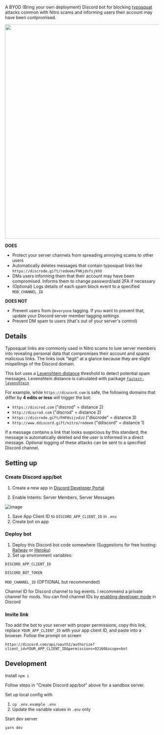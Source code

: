 A BYOD (Bring your own deployment) Discord bot for blocking [typosquat](https://en.wikipedia.org/wiki/Typosquatting) attacks common with Nitro scams and informing users their account may have been compromised.

<img src="https://user-images.githubusercontent.com/9841162/150050893-4e083f60-39a3-4b19-a10c-77f6ab3ad97f.png" height="700px" />

**DOES**

- Protect your server channels from spreading annoying scams to other users
- Automatically deletes messages that contain typosquat links like `https://discrode.gift/redeem/FHKjdsfsjkhU`
- DMs users informing them that their account may have been compromised. Informs them to change password/add 2FA if necessary
- (Optional) Logs details of each spam block event to a specified `MOD_CHANNEL_ID`

**DOES NOT**

- Prevent users from `@everyone` tagging. If you want to prevent that, update your Discord server member tagging settings
- Prevent DM spam to users (that's out of your server's control)

## Details

Typosquat links are commonly used in Nitro scams to lure server members into revealing personal data that compromises their account and spams malicious links. The links look "legit" at a glance because they are slight mispellings of the Discord domain.

This bot uses a [Levenshtein distance](https://en.wikipedia.org/wiki/Levenshtein_distance) threshold to detect potential spam messages. Levenshtein distance is calculated with package [`fastest-levenshtein`](https://www.npmjs.com/package/fastest-levenshtein)

For example, while `https://discord.com` is safe, the following domains that differ by **4 edits or less** will trigger the bot:

- `https://discrod.com` ("discrod" = distance 2)
- `http://discrod.com` ("discrod" = distance 2)
- `https://discrode.gift/FHFHsijvdiU` ("discrode" = distance 3)
- `http://www.ddiscord.gift/nitro/redeem` ("ddiscord" = distance 1)

If a message contains a link that looks suspicious by this standard, the message is automatically deleted and the user is informed in a direct message. Optional logging of these attacks can be sent to a specified Discord channel.

## Setting up

### Create Discord app/bot

1. Create a new app in [Discord Developer Portal](https://discord.com/developers/applications)

1. Enable Intents: Server Members, Server Messages

![image](https://user-images.githubusercontent.com/9841162/150038516-4ba92006-aedd-4118-95d6-959f7b7be450.png)

1. Save App Client ID to `DISCORD_APP_CLIENT_ID` in `.env`
1. Create bot on app

### Deploy bot

1. Deploy this Discord bot code somewhere (Suggestions for free hosting: [Railway](https://railway.app/) or [Heroku](https://heroku.com/))
1. Set up environment variables:

`DISCORD_APP_CLIENT_ID`

`DISCORD_BOT_TOKEN`

`MOD_CHANNEL_ID` (OPTIONAL but recommended)

Channel ID for Discord channel to log events. I recommend a private channel for mods. You can find channel IDs by [enabling developer mode](https://www.howtogeek.com/714348/how-to-enable-or-disable-developer-mode-on-discord/#:~:text=In%20Discord's%20settings%20menu%2C%20select,the%20%E2%80%9CDeveloper%20Mode%E2%80%9D%20option.) in Discord

### Invite link

Too add the bot to your server with proper permissions, copy this link, replace `YOUR_APP_CLIENT_ID` with your app client ID, and paste into a browser. Follow the prompt on screen

`https://discord.com/api/oauth2/authorize?client_id=YOUR_APP_CLIENT_ID&permissions=92160&scope=bot`

## Development

Install
`npm i`

Follow steps in "Create Discord app/bot" above for a sandbox server.

Set up local config with

1. `cp .env.example .env`
1. Update the variable values in `.env` only

Start dev server

`yarn dev`
